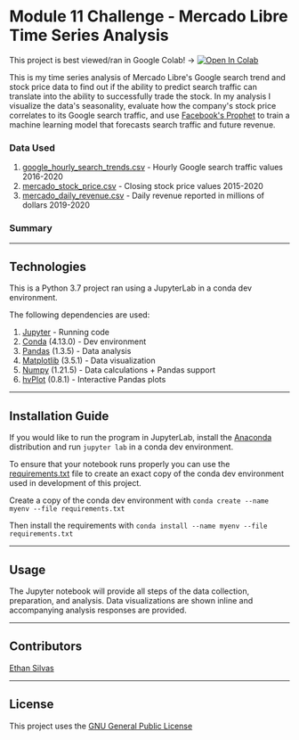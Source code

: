 # Module 11 Challenge - Mercado Libre Time Series Analysis

This project is best viewed/ran in Google Colab! -> <a href="https://colab.research.google.com/github/ethansilvas/mercadolibre-time-series-analysis/blob/main/forecasting_net_prophet.ipynb" target="_parent"><img src="https://colab.research.google.com/assets/colab-badge.svg" alt="Open In Colab"/></a>

This is my time series analysis of Mercado Libre's Google search trend and stock price data to find out if the ability to predict search traffic can translate into the ability to successfully trade the stock. In my analysis I visualize the data's seasonality, evaluate how the company's stock price correlates to its Google search traffic, and use [Facebook's Prophet](https://facebook.github.io/prophet/) to train a machine learning model that forecasts search traffic and future revenue. 

### Data Used
1. [google_hourly_search_trends.csv](/Resources/google_hourly_search_trends.csv) - Hourly Google search traffic values 2016-2020
2. [mercado_stock_price.csv](/Resources/mercado_stock_price.csv) - Closing stock price values 2015-2020
3. [mercado_daily_revenue.csv](/Resources/mercado_daily_revenue.csv) - Daily revenue reported in millions of dollars 2019-2020

### Summary

---

## Technologies

This is a Python 3.7 project ran using a JupyterLab in a conda dev environment. 

The following dependencies are used: 
1. [Jupyter](https://jupyter.org/) - Running code 
2. [Conda](https://github.com/conda/conda) (4.13.0) - Dev environment
3. [Pandas](https://github.com/pandas-dev/pandas) (1.3.5) - Data analysis
4. [Matplotlib](https://github.com/matplotlib/matplotlib) (3.5.1) - Data visualization
5. [Numpy](https://numpy.org/) (1.21.5) - Data calculations + Pandas support
6. [hvPlot](https://hvplot.holoviz.org/index.html) (0.8.1) - Interactive Pandas plots 

---

## Installation Guide

If you would like to run the program in JupyterLab, install the [Anaconda](https://www.anaconda.com/products/distribution) distribution and run `jupyter lab` in a conda dev environment.

To ensure that your notebook runs properly you can use the [requirements.txt](/Resources/requirements.txt) file to create an exact copy of the conda dev environment used in development of this project. 

Create a copy of the conda dev environment with `conda create --name myenv --file requirements.txt`

Then install the requirements with `conda install --name myenv --file requirements.txt`

---

## Usage

The Jupyter notebook []() will provide all steps of the data collection, preparation, and analysis. Data visualizations are shown inline and accompanying analysis responses are provided.

---

## Contributors

[Ethan Silvas](https://github.com/ethansilvas)

---

## License

This project uses the [GNU General Public License](https://choosealicense.com/licenses/gpl-3.0/)